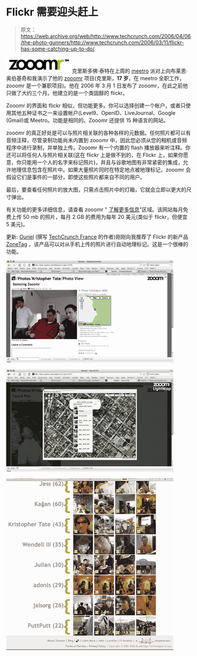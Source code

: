 # Flickr 需要迎头赶上

> 原文：<https://web.archive.org/web/http://www.techcrunch.com/2006/04/06/the-photo-gunners/http://www.techcrunch.com/2006/03/11/flickr-has-some-catching-up-to-do/>

[![](img/4c28fe57f633cebacc3a6755aea347e9.png)](https://web.archive.org/web/20090210213930/http://www.zooomr.com/) 克里斯多佛·泰特在上周的 [meetro](https://web.archive.org/web/20090210213930/http://www.meetro.com/) 派对上向布莱恩·奥伯基奇和我演示了他的 [zooomr](https://web.archive.org/web/20090210213930/http://www.zooomr.com/) 项目(克里斯，**17 岁**，在 meetro 全职工作，zooomr 是一个兼职项目)。他在 2006 年 3 月 1 日发布了 zooomr，在此之前他只做了大约三个月。他建立的是一个类固醇的 flickr。

Zooomr 的界面和 flickr 相似，但功能更多。你可以选择创建一个帐户，或者只使用其他五种证书之一来设置帐户(Level9、OpenID、LiveJournal、Google (Gmail)或 Meetro。功能是相同的。Zooomr 还提供 15 种语言的网站。

zooomr 的真正好处是可以与照片相关联的各种各样的元数据。任何照片都可以有音频注释，尽管录制功能尚未内置到 zooomr 中，因此您必须从您的相机或音频程序中进行录制，并单独上传。Zooomr 有一个内置的 flash 播放器来听注释。你还可以将任何人与照片相关联(这在 flickr 上是做不到的，在 Flickr 上，如果你愿意，你只能用一个人的名字来标记照片)，并且与谷歌地图有非常紧密的集成，允许地理信息包含在照片中。如果大量照片同时在特定地点被地理标记，zooomr 会假设它们是事件的一部分，即使这些照片都来自不同的用户。

最后，要查看任何照片的放大图，只需点击照片中的灯箱，它就会立即以更大的尺寸弹出。

有关功能的更多详细信息，请查看 zooomr " [了解更多信息](https://web.archive.org/web/20090210213930/http://beta.zooomr.com/learn_more)"区域。该网站每月免费上传 50 mb 的照片，每月 2 GB 的费用为每年 20 美元(类似于 flickr，但便宜 5 美元)。

更新: [Ouriel](https://web.archive.org/web/20090210213930/http://ouriel.typepad.com/) (撰写 [TechCrunch France](https://web.archive.org/web/20090210213930/http://fr.techcrunch.com/) 的作者)刚刚向我推荐了 Flickr 的新产品 [ZoneTag](https://web.archive.org/web/20090210213930/http://zonetag.research.yahoo.com/zonetag/) ，该产品可以对从手机上传的照片进行自动地理标记。这是一个很棒的功能。

![](img/6851b5b738c0606b17c0cccd78bfbb8a.png)

![](img/32fc8a5e20ef7d94993d1460876d27f8.png)

![](img/3b9114151e9a4293a2a927af3f75959c.png)